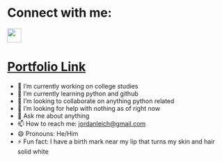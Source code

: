 # Connect with me: 
[](https://www.instagram.com/jordanleichiano/?hl=en) <img height="32" width="32" src="https://cdn.jsdelivr.net/npm/simple-icons@v3/icons/instagram.svg" />


# [Portfolio Link](https://jordanleich.github.io/Jordans-Portfolio/)

- 🔭 I’m currently working on college studies
- 🌱 I’m currently learning python and github
- 👯 I’m looking to collaborate on anything python related
- 🤔 I’m looking for help with nothing as of right now
- 💬 Ask me about anything
- 📫 How to reach me: jordanleich@gmail.com
- 😄 Pronouns: He/Him
- ⚡ Fun fact: I have a birth mark near my lip that turns my skin and hair solid white

